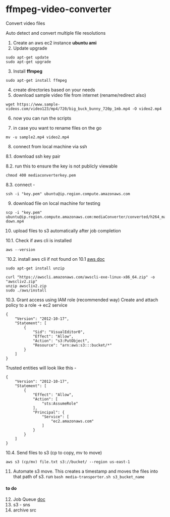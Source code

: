# ffmpeg-video-converter
 Convert video files 

Auto detect and convert multiple file resolutions

1. Create an aws ec2 instance **ubuntu ami**
2. Update upgrade 
```
sudo apt-get update
sudo apt-get upgrade
```

3. Install **ffmpeg**
```
sudo apt-get install ffmpeg
```

4. create directories based on your needs
5. download sample video file from internet (rename/redirect also)
```
wget https://www.sample-videos.com/video123/mp4/720/big_buck_bunny_720p_1mb.mp4 -O video2.mp4
```

6. now you can run the scripts

7. in case you want to rename files on the go
```
mv -u sample2.mp4 video2.mp4
```

8. connect from local machine via ssh

8.1. download ssh key pair

8.2. run this to ensure the key is not publicly viewable
```
chmod 400 mediaconverterkey.pem
```

8.3. connect -
```
ssh -i "key.pem" ubuntu@ip.region.compute.amazonaws.com
```

9. download file on local machine for testing 
```
scp -i "key.pem" ubuntu@ip.region.compute.amazonaws.com:mediaConverter/converted/h264_main_144p_3000.mp4 down.mp4
```

10. upload files to s3 automatically after job completion

10.1. Check if aws cli is installed
```
aws --version
```

`10.2. install aws cli if not found on 10.1 [aws doc](https://docs.aws.amazon.com/cli/latest/userguide/getting-started-install.html)
```
sudo apt-get install unzip

curl "https://awscli.amazonaws.com/awscli-exe-linux-x86_64.zip" -o "awscliv2.zip"
unzip awscliv2.zip
sudo ./aws/install
```

10.3. Grant access using IAM role (recommended way)
Create and attach policy to a role -> ec2 service
```
{
    "Version": "2012-10-17",
    "Statement": [
        {
            "Sid": "VisualEditor0",
            "Effect": "Allow",
            "Action": "s3:PutObject",
            "Resource": "arn:aws:s3:::bucket/*"
        }
    ]
}
```

Trusted entities will look like this -
```
{
    "Version": "2012-10-17",
    "Statement": [
        {
            "Effect": "Allow",
            "Action": [
                "sts:AssumeRole"
            ],
            "Principal": {
                "Service": [
                    "ec2.amazonaws.com"
                ]
            }
        }
    ]
}
```

10.4. Send files to s3 (cp to copy, mv to move)
```
aws s3 (cp/mv) file.txt s3://bucket/ --region us-east-1
```

11. Automate s3 move.
This creates a timestamp and moves the files into that path of s3.
run `bash media-transporter.sh s3_bucket_name`

#### to do
12. Job Queue [doc](https://hevodata.com/learn/python-sqs/#:~:text=To%20receive%20a%20message%20from,from%20your%20specified%20SQS%20Queue.&text=Parameters%3A,wish%20to%20send%20a%20message.)
13. s3 - sns
14. archive src
